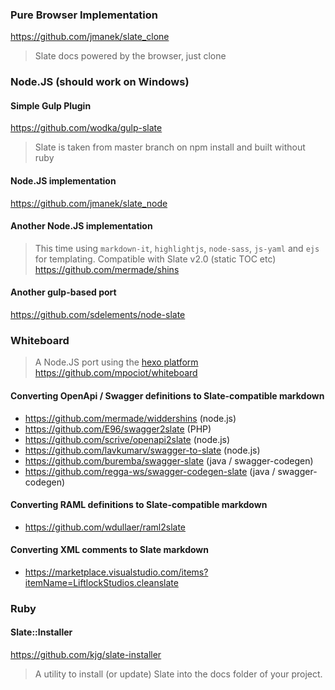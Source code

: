 ### Pure Browser Implementation
https://github.com/jmanek/slate_clone
> Slate docs powered by the browser, just clone

### Node.JS (should work on Windows)

#### Simple Gulp Plugin
https://github.com/wodka/gulp-slate
> Slate is taken from master branch on npm install and built without ruby

#### Node.JS implementation
https://github.com/jmanek/slate_node

#### Another Node.JS implementation
> This time using `markdown-it`, `highlightjs`, `node-sass`, `js-yaml` and `ejs` for templating. Compatible with Slate v2.0 (static TOC etc)
https://github.com/mermade/shins

#### Another gulp-based port
https://github.com/sdelements/node-slate

### Whiteboard
> A Node.JS port using the [hexo platform](https://hexo.io/)
https://github.com/mpociot/whiteboard

#### Converting OpenApi / Swagger definitions to Slate-compatible markdown

* https://github.com/mermade/widdershins (node.js)
* https://github.com/E96/swagger2slate (PHP)
* https://github.com/scrive/openapi2slate (node.js)
* https://github.com/lavkumarv/swagger-to-slate (node.js)
* https://github.com/buremba/swagger-slate (java / swagger-codegen)
* https://github.com/regga-ws/swagger-codegen-slate (java / swagger-codegen)

#### Converting RAML definitions to Slate-compatible markdown

* https://github.com/wdullaer/raml2slate

#### Converting XML comments to Slate markdown

* https://marketplace.visualstudio.com/items?itemName=LiftlockStudios.cleanslate

### Ruby

#### Slate::Installer
https://github.com/kjg/slate-installer 
> A utility to install (or update) Slate into the docs folder of your project.